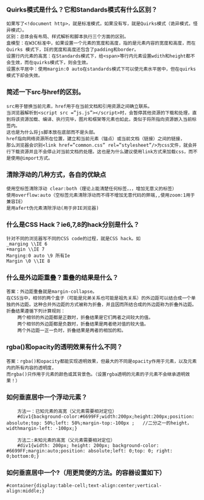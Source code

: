 
### Quirks模式是什么？它和Standards模式有什么区别？
    如果写了<!document http>，就是标准模式，如果没有写，就是Quirks模式（诡异模式，怪异模式）。
    区别：总体会有布局、样式解析和脚本执行三个方面的区别。
    盒模型：在W3C标准中，如果设置一个元素的宽度和高度，指的是元素内容的宽度和高度，而在Quirks 模式下，IE的宽度和高度还包含了padding和border。
    设置行内元素的高宽：在Standards模式下，给<span>等行内元素设置wdith和height都不会生效，而在quirks模式下，则会生效。
    设置水平居中：使用margin:0 auto在standards模式下可以使元素水平居中，但在quirks模式下却会失效。

### 简述一下src与href的区别。
    src用于替换当前元素，href用于在当前文档和引用资源之间确立联系。
    当浏览器解析到<script src =”js.js”></script>时，会暂停其他资源的下载和处理，直到将该资源加载、编译、执行完毕，图片和框架等元素也如此，类似于将所指向资源嵌入当前标签内。
    这也是为什么将js脚本放在底部而不是头部。
    href指向网络资源所在位置，建立和当前元素（锚点）或当前文档（链接）之间的链接，
    那么浏览器会识别<link href=”common.css” rel=”stylesheet”/>为css文件，就会并行下载资源并且不会停止对当前文档的处理。这也是为什么建议使用link方式来加载css，而不是使用@import方式。

### 清除浮动的几种方式，各自的优缺点
    使用空标签清除浮动 clear:both（理论上能清楚任何标签，，，增加无意义的标签）
    使用overflow:auto（空标签元素清除浮动而不得不增加无意代码的弊端,,使用zoom:1用于兼容IE）
    是用afert伪元素清除浮动(用于非IE浏览器)
    
### 什么是CSS Hack？ie6,7,8的hack分别是什么？

    针对不同的浏览器写不同的CSS code的过程，就是CSS hack。如
    _marging \\IE 6
    +margin \\IE 7
    Marging:0 auto \9 所有Ie
    Margin \0 \\IE 8

### 什么是外边距重叠？重叠的结果是什么？
    答案：外边距重叠就是margin-collapse。
    在CSS当中，相邻的两个盒子（可能是兄弟关系也可能是祖先关系）的外边距可以结合成一个单独的外边距。这种合并外边距的方式被称为折叠，并且因而所结合成的外边距称为折叠外边距。
    折叠结果遵循下列计算规则：
        两个相邻的外边距都是正数时，折叠结果是它们两者之间较大的值。
        两个相邻的外边距都是负数时，折叠结果是两者绝对值的较大值。
        两个外边距一正一负时，折叠结果是两者的相加的和。

### rgba()和opacity的透明效果有什么不同？
    答案：rgba()和opacity都能实现透明效果，但最大的不同是opacity作用于元素，以及元素内的所有内容的透明度，
    而rgba()只作用于元素的颜色或其背景色。（设置rgba透明的元素的子元素不会继承透明效果！）
    
###  如何垂直居中一个浮动元素？
     	方法一：已知元素的高宽（父元素需要相对定位）
     	#div1{background-color:#6699FF;width:200px;height:200px;position: absolute;top: 50%;left: 50%;margin-top:-100px ;   //二分之一的height，widthmargin-left: -100px;}
        
        方法二:未知元素的高宽（父元素需要相对定位）
        #div1{width: 200px; height: 200px; background-color: #6699FF;margin:auto;position: absolute;left: 0;top: 0; right: 0;bottom:0;}

### 如何垂直居中一个<img>?（用更简便的方法。<img>的容器设置如下）
    #container{display:table-cell;text-align:center;vertical-align:middle;} 